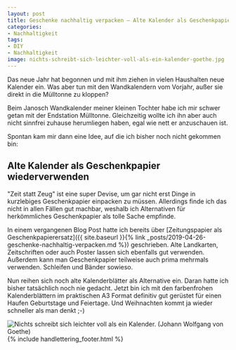 ```yaml
---
layout: post
title: Geschenke nachhaltig verpacken – Alte Kalender als Geschenkpapier
categories:
- Nachhaltigkeit
tags:
- DIY
- Nachhaltigkeit
image: nichts-schreibt-sich-leichter-voll-als-ein-kalender-goethe.jpg
---
```


Das neue Jahr hat begonnen und mit ihm ziehen in vielen Haushalten neue Kalender
ein. Was aber tun mit den Wandkalendern vom Vorjahr, außer sie direkt in die
Mülltonne zu kloppen?

Beim Janosch Wandkalender meiner kleinen Tochter habe ich mir schwer getan mit
der Endstation Mülltonne. Gleichzeitig wollte ich ihn aber auch nicht sinnfrei
zuhause herumliegen haben, egal wie nett er anzuschauen ist.

Spontan kam mir dann eine Idee, auf die ich bisher noch nicht gekommen bin:

## Alte Kalender als Geschenkpapier wiederverwenden

"Zeit statt Zeug" ist eine super Devise, um gar nicht erst Dinge in kurzlebiges
Geschenkpapier einpacken zu müssen. Allerdings finde ich das nicht in allen
Fällen gut machbar, weshalb ich Alternativen für herkömmliches Geschenkpapier
als tolle Sache empfinde.

In einem vergangenen Blog Post hatte ich bereits über
[Zeitungspapier als Geschenkpapierersatz]({{ site.baseurl }}{% link _posts/2019-04-26-geschenke-nachhaltig-verpacken.md %})
geschrieben. Alte Landkarten, Zeitschriften oder auch Poster lassen sich
ebenfalls gut verwenden. Außerdem kann man Geschenkpapier teilweise auch prima
mehrmals verwenden. Schleifen und Bänder sowieso.

Nun reihen sich noch alte Kalenderblätter als Alternative ein. Daran hatte ich
bisher tatsächlich noch nie gedacht. Jetzt bin ich mit den farbenfrohen
Kalenderblättern im praktischen A3 Format definitiv gut gerüstet für einen
Haufen Geburtstage und Feiertage. Und Weihnachten kommt ja wieder schneller als
man denkt ;-)

![Nichts schreibt sich leichter voll als ein Kalender. (Johann Wolfgang von Goethe)]({{site.baseurl}}/assets/img/posts/nichts-schreibt-sich-leichter-voll-als-ein-kalender-goethe.jpg)
{% include handlettering_footer.html %}
